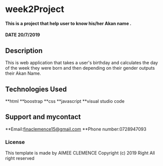 # week2Project
#### This is a project that help user to know his/her Akan name . 
#### DATE 20/7/2019

## Description
This is web application that takes a user's birthday and calculates the day of the week 
they were born and then depending on their gender outputs their Akan Name. 
## Technologies Used
**html
**boostrap
**css 
**javascript
**visual studio code
## Support and mycontact
**Email:finaclemence15@gmail.com
**Phone number:0728947093
### License
This template is made by AIMEE CLEMENCE
Copyright (c) 2019 Right  All right reserved
